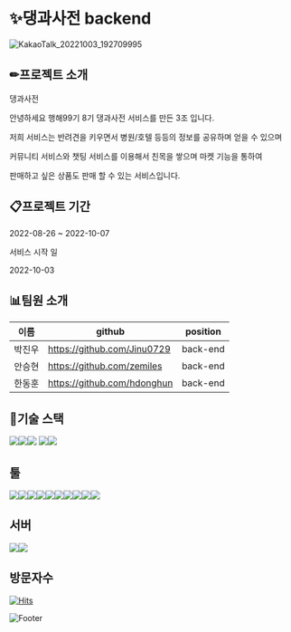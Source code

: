 # ✨댕과사전 backend

![KakaoTalk_20221003_192709995](https://user-images.githubusercontent.com/108968316/193556299-2f97f1b0-31cb-4c8e-9bd2-125f4d9802b5.jpg)


<h2>✏프로젝트 소개</h2>
댕과사전

안녕하세요 행해99기 8기 댕과사전 서비스를 만든 3조 입니다.

저희 서비스는 반려견을 키우면서 병원/호텔 등등의 정보를 공유하며 얻을 수 있으며

커뮤니티 서비스와 챗팅 서비스를 이용해서 친목을 쌓으며 마켓 기능을 통하여 

판매하고 싶은 상품도 판매 할 수 있는 서비스입니다.


<h2>📋프로젝트 기간</h2>
2022-08-26 ~ 2022-10-07

서비스 시작 일

2022-10-03

<h2>📊팀원 소개</h2>

|이름|github|position|
|------|---|---|
|박진우|https://github.com/Jinu0729|back-end|
|안승현|https://github.com/zemiles|back-end|
|한동훈|https://github.com/hdonghun|back-end|

<h2>📄기술 스택</h2>

<img src="https://img.shields.io/badge/Spring Boot-6DB33F?style=for-the-badge&logo=Spring Boot&logoColor=white"><img src="https://img.shields.io/badge/Spring Security-6DB33F?style=for-the-badge&logo=Spring Security&logoColor=white"><img src="https://img.shields.io/badge/JAVA-007396?style=for-the-badge&logo=java&logoColor=white">
<img src="https://img.shields.io/badge/Redis-DC382D?style=for-the-badge&logo=Redis&logoColor=white"><img src="https://img.shields.io/badge/Gradle-02303A?style=for-the-badge&logo=Gradle&logoColor=white">


<h2>툴</h2>

<img src="https://img.shields.io/badge/mysql-4479A1?style=for-the-badge&logo=mysql&logoColor=white"><img src="https://img.shields.io/badge/GitHub-181717?style=for-the-badge&logo=GitHub&logoColor=white"><img src="https://img.shields.io/badge/GitHub Actions-2088FF?style=for-the-badge&logo=GitHub Actions&logoColor=white"><img src="https://img.shields.io/badge/Amazon S3-569A31?style=for-the-badge&logo=Amazon S3&logoColor=white"><img src="https://img.shields.io/badge/Postman-FF6C37?style=for-the-badge&logo=Postman&logoColor=white"><img src="https://img.shields.io/badge/IntelliJ IDEA-000000?style=for-the-badge&logo=IntelliJ IDEA&logoColor=white"><img src="https://img.shields.io/badge/GitKraken-179287?style=for-the-badge&logo=GitKraken&logoColor=white"><img src="https://img.shields.io/badge/Notion-000000?style=for-the-badge&logo=Notion&logoColor=white"><img src="https://img.shields.io/badge/Slack-4A154B?style=for-the-badge&logo=Slack&logoColor=white"><img src="https://img.shields.io/badge/Code Deploy-007396?style=for-the-badge&logo=Code Deploy&logoColor=white">


<h2>서버</h2>

<img src="https://img.shields.io/badge/Amazon EC2-FF9900?style=for-the-badge&logo=Amazon EC2&logoColor=white"><img src="https://img.shields.io/badge/nginx-009639?style=for-the-badge&logo=nginx&logoColor=white">


<h2>방문자수</h2>

[![Hits](https://hits.seeyoufarm.com/api/count/incr/badge.svg?url=https%3A%2F%2Fgithub.com%2Fdaengtionary%2Fbackend&count_bg=%2379C83D&title_bg=%23555555&icon=&icon_color=%23E7E7E7&title=hits&edge_flat=false)](https://hits.seeyoufarm.com)


![Footer](https://capsule-render.vercel.app/api?type=waving&color=auto&height=200&section=footer)
